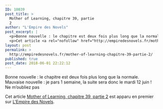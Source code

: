 ```yaml
---
ID: 10039
post_title: >
  Mother of Learning, chapitre 39, partie
  2
author: "L'Empire des Novels"
post_excerpt: |
  <p>Bonne nouvelle : le chapitre est deux fois plus long que la normale. Mauvaise nouvelle : je pars 1 semaine, la suite sera donc le mardi 12 juin ! Ne m&rsquo;oubliez pas</p>
  <p>Cet article <a rel="nofollow" href="http://empiredesnovels.fr/mother-of-learning-chapitre-39-partie-2/">Mother of Learning, chapitre 39, partie 2</a> est apparu en premier sur <a rel="nofollow" href="http://empiredesnovels.fr/">L'Empire des Novels</a>.</p>
layout: post
permalink: >
  http://empiredesnovels.fr/mother-of-learning-chapitre-39-partie-2/
published: true
post_date: 2018-06-01 22:22:12
---
```

<p>Bonne nouvelle : le chapitre est deux fois plus long que la normale. Mauvaise nouvelle : je pars 1 semaine, la suite sera donc le mardi 12 juin ! Ne m&#8217;oubliez pas</p>
<p>Cet article <a rel="nofollow" href="http://empiredesnovels.fr/mother-of-learning-chapitre-39-partie-2/">Mother of Learning, chapitre 39, partie 2</a> est apparu en premier sur <a rel="nofollow" href="http://empiredesnovels.fr/">L&#039;Empire des Novels</a>.</p>